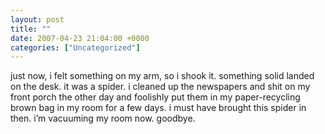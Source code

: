 ```yaml
---
layout: post
title: ""
date: 2007-04-23 21:04:00 +0000
categories: ["Uncategorized"]
---
```


just now, i felt something on my arm, so i shook it. something solid landed on the desk. it was a spider. i cleaned up the newspapers and shit on my front porch the other day and foolishly put them in my paper-recycling brown bag in my room for a few days. i must have brought this spider in then. i’m vacuuming my room now. goodbye.